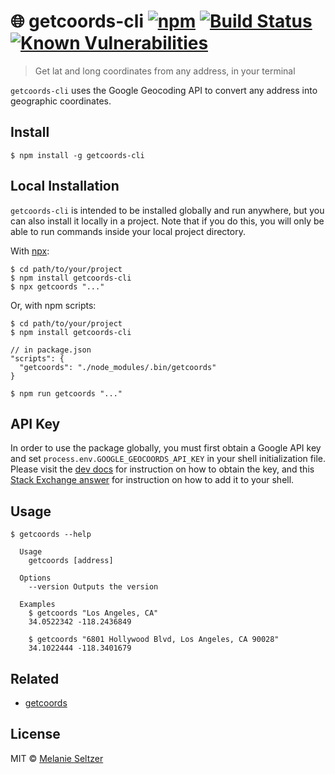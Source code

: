 # 🌐 getcoords-cli [![npm](https://img.shields.io/badge/npm-v1.0.4-blue.svg)](https://www.npmjs.com/package/getcoords-cli) [![Build Status](https://travis-ci.org/melanieseltzer/getcoords-cli.svg?branch=master)](https://travis-ci.org/melanieseltzer/getcoords-cli) [![Known Vulnerabilities](https://snyk.io/test/github/melanieseltzer/getcoords-cli/badge.svg)](https://snyk.io/test/github/melanieseltzer/getcoords-cli)

> Get lat and long coordinates from any address, in your terminal

`getcoords-cli` uses the Google Geocoding API to convert any address into geographic coordinates.

## Install

```
$ npm install -g getcoords-cli
```

## Local Installation

`getcoords-cli` is intended to be installed globally and run anywhere, but you can also install it locally in a project. Note that if you do this, you will only be able to run commands inside your local project directory.

With [npx](https://www.npmjs.com/package/npx):

```
$ cd path/to/your/project
$ npm install getcoords-cli
$ npx getcoords "..."
```

Or, with npm scripts:

```
$ cd path/to/your/project
$ npm install getcoords-cli
```

```
// in package.json
"scripts": {
  "getcoords": "./node_modules/.bin/getcoords"
}
```

```
$ npm run getcoords "..."
```

## API Key

In order to use the package globally, you must first obtain a Google API key and set `process.env.GOOGLE_GEOCOORDS_API_KEY` in your shell initialization file. Please visit the [dev docs](https://developers.google.com/maps/documentation/geocoding/start#get-a-key) for instruction on how to obtain the key, and this [Stack Exchange answer](https://unix.stackexchange.com/a/21600) for instruction on how to add it to your shell.

## Usage

```
$ getcoords --help

  Usage
    getcoords [address]

  Options
    --version Outputs the version

  Examples
    $ getcoords "Los Angeles, CA"
    34.0522342 -118.2436849

    $ getcoords "6801 Hollywood Blvd, Los Angeles, CA 90028"
    34.1022444 -118.3401679
```

## Related

- [getcoords](https://github.com/melanieseltzer/getcoords)

## License

MIT © [Melanie Seltzer](https://github.com/melanieseltzer)
